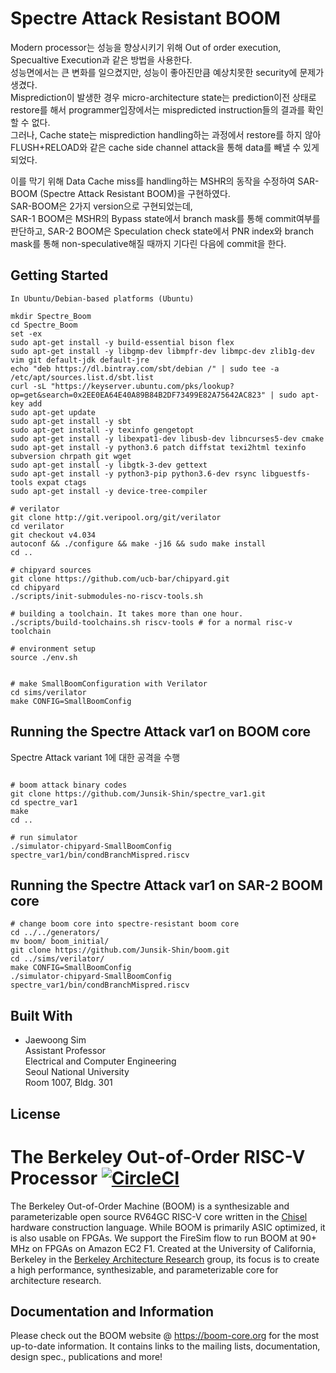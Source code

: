 # Spectre Attack Resistant BOOM

Modern processor는 성능을 향상시키기 위해 Out of order execution, Specualtive Execution과 같은 방법을 사용한다. <br />
성능면에서는 큰 변화를 일으켰지만, 성능이 좋아진만큼 예상치못한 security에 문제가 생겼다. <br />
Misprediction이 발생한 경우 micro-architecture state는 prediction이전 상태로 restore를 해서 programmer입장에서는 mispredicted instruction들의 결과를 확인할 수 없다. <br />
그러나, Cache state는 misprediction handling하는 과정에서 restore를 하지 않아 FLUSH+RELOAD와 같은 cache side channel attack을 통해 data를 빼낼 수 있게 되었다. <br />

이를 막기 위해 Data Cache miss를 handling하는 MSHR의 동작을 수정하여 SAR-BOOM (Spectre Attack Resistant BOOM)을 구현하였다.  <br />
SAR-BOOM은 2가지 version으로 구현되었는데, <br />
SAR-1 BOOM은 MSHR의 Bypass state에서 branch mask를 통해 commit여부를 판단하고,
SAR-2 BOOM은 Speculation check state에서 PNR index와 branch mask를 통해 non-speculative해질 때까지 기다린 다음에 commit을 한다. <br />


## Getting Started

```
In Ubuntu/Debian-based platforms (Ubuntu)

mkdir Spectre_Boom
cd Spectre_Boom
set -ex
sudo apt-get install -y build-essential bison flex
sudo apt-get install -y libgmp-dev libmpfr-dev libmpc-dev zlib1g-dev vim git default-jdk default-jre
echo "deb https://dl.bintray.com/sbt/debian /" | sudo tee -a /etc/apt/sources.list.d/sbt.list
curl -sL "https://keyserver.ubuntu.com/pks/lookup?op=get&search=0x2EE0EA64E40A89B84B2DF73499E82A75642AC823" | sudo apt-key add
sudo apt-get update
sudo apt-get install -y sbt
sudo apt-get install -y texinfo gengetopt
sudo apt-get install -y libexpat1-dev libusb-dev libncurses5-dev cmake
sudo apt-get install -y python3.6 patch diffstat texi2html texinfo subversion chrpath git wget
sudo apt-get install -y libgtk-3-dev gettext
sudo apt-get install -y python3-pip python3.6-dev rsync libguestfs-tools expat ctags
sudo apt-get install -y device-tree-compiler

# verilator
git clone http://git.veripool.org/git/verilator
cd verilator
git checkout v4.034
autoconf && ./configure && make -j16 && sudo make install
cd ..

# chipyard sources
git clone https://github.com/ucb-bar/chipyard.git
cd chipyard
./scripts/init-submodules-no-riscv-tools.sh

# building a toolchain. It takes more than one hour.
./scripts/build-toolchains.sh riscv-tools # for a normal risc-v toolchain

# environment setup 
source ./env.sh


# make SmallBoomConfiguration with Verilator
cd sims/verilator
make CONFIG=SmallBoomConfig

```


## Running the Spectre Attack var1 on BOOM core

Spectre Attack variant 1에 대한 공격을 수행

```

# boom attack binary codes
git clone https://github.com/Junsik-Shin/spectre_var1.git
cd spectre_var1
make
cd ..

# run simulator
./simulator-chipyard-SmallBoomConfig spectre_var1/bin/condBranchMispred.riscv

```

## Running the Spectre Attack var1 on SAR-2 BOOM core

```
# change boom core into spectre-resistant boom core
cd ../../generators/
mv boom/ boom_initial/
git clone https://github.com/Junsik-Shin/boom.git
cd ../sims/verilator/
make CONFIG=SmallBoomConfig
./simulator-chipyard-SmallBoomConfig spectre_var1/bin/condBranchMispred.riscv

```



## Built With

* Jaewoong Sim <br />
Assistant Professor <br />
Electrical and Computer Engineering <br />
Seoul National University <br />
Room 1007, Bldg. 301 <br />


## License

The Berkeley Out-of-Order RISC-V Processor [![CircleCI](https://circleci.com/gh/riscv-boom/riscv-boom.svg?style=svg)](https://circleci.com/gh/riscv-boom/riscv-boom)
====================================================================================================================================================================

The Berkeley Out-of-Order Machine (BOOM) is a synthesizable and parameterizable open source RV64GC RISC-V core written in the
[Chisel](https://chisel.eecs.berkeley.edu/) hardware construction language. While BOOM is primarily ASIC optimized, it is also usable on FPGAs.
We support the FireSim flow to run BOOM at 90+ MHz on FPGAs on Amazon EC2 F1. Created at the University of California,
Berkeley in the [Berkeley Architecture Research](https://bar.eecs.berkeley.edu/) group, its focus is to create a high
performance, synthesizable, and parameterizable core for architecture research.

## Documentation and Information

Please check out the BOOM website @ https://boom-core.org for the most up-to-date information.
It contains links to the mailing lists, documentation, design spec., publications and more!
